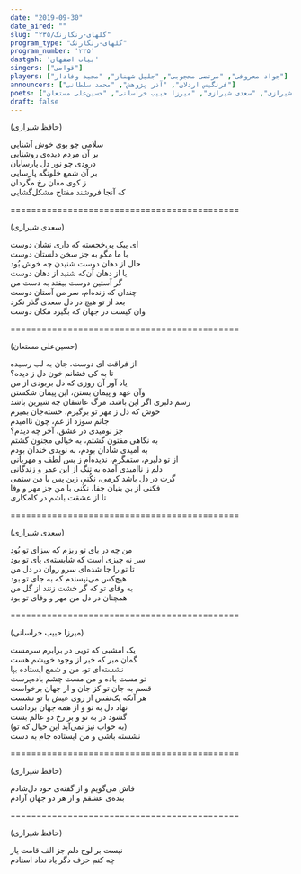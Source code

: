 ```yaml
---
date: "2019-09-30"
date_aired: ""
slug: "گلهای-رنگارنگ/۲۳۵"
program_type: "گلهای-رنگارنگ"
program_number: '۲۳۵'
dastgah: 'بیات اصفهان'
singers: ["قوامی"]
players: ["جواد معروفی", "مرتضی محجوبی", "جلیل شهناز", "مجید وفادار"]
announcers: ["فرنگیس اردلان", "آذر پژوهش", "محمد سلطانی"]
poets: ["حافظ شیرازی", "سعدی شیرازی", "میرزا حبیب خراسانی", "حسین‌علی مستعان"]
draft: false
---
```


(حافظ شیرازی)  

سلامی چو بوی خوش آشنایی  
بر آن مردم دیده‌ی روشنایی  
درودی چو نور دل پارسایان  
بر آن شمع خلوتگه پارسایی  
ز کوی مغان رخ مگردان  
که آنجا فروشند مفتاح مشکل‌گشایی  

============================================  

(سعدی شیرازی)  

ای پیک پی‌خجسته که داری نشان دوست  
با ما مگو به جز سخن دلستان دوست  
حال از دهان دوست شنیدن چه خوش بُود  
یا از دهان آن‌که شنید از دهان دوست  
گر آستین دوست بیفتد به دست من  
چندان که زنده‌ام، سر من آستان دوست  
بعد از تو هیچ در دل سعدی گذر نکرد  
وان کیست در جهان که بگیرد مکان دوست  

============================================  

(حسین‌علی مستعان)  

از فراقت ای دوست، جان به لب رسیده  
تا به کی فشانم خون دل ز دیده؟  
یاد آور آن روزی که دل بربودی از من  
وآن عهد و پیمان بستن، این پیمان شکستن  
رسم دلبری اگر این باشد، مرگ عاشقان چه شیرین باشد  
خوش که دل ز مهر تو برگیرم، خسته‌جان بمیرم  
جانم سوزد از غم، چون ناامیدم  
جز نومیدی در عشق، آخر چه دیدم؟  
به نگاهی مفتون گشتم، به خیالی مجنون گشتم  
به امیدی شادان بودم، به نویدی خندان بودم  
از تو دلبرم، ستمگرم، ندیده‌ام ز بس لطف و مهربانی  
دلم ز ناامیدی آمده به تنگ از این عمر و زندگانی  
گرت در دل باشد کرمی، نكُنی زین پس با من ستمی  
فکنی از بن بنیان جفا، نکُنی با من جز مهر و وفا  
تا از عشقت باشم در کامکاری  

============================================  

(سعدی شیرازی)  

من چه در پای تو ریزم که سزای تو بُود  
سر نه چیزی است که شایسته‌ی پای تو بود  
تا تو را جا شده‌ای سرو روان در دل من  
هیچ‌کس می‌نپسندم که به جای تو بود  
به وفای تو که گر خشت زنند از گل من  
همچنان در دل من مهر و وفای تو بود  

============================================  

(میرزا حبیب خراسانی)  

یک امشبی که تویی در برابرم سرمست  
گمان مبر که خبر از وجود خویشم هست  
نشسته‌ای تو، من و شمع ایستاده بپا  
تو مست باده و من مست چشم باده‌پرست  
قسم به جان تو کز جان و از جهان برخواست  
هر آنکه یک‌نفس از روی عیش با تو نشست  
نهاد دل به تو و از همه جهان برداشت  
گشود در به تو و بر رخ دو عالم بست  
(به خواب نیز نمی‌آید این خیال که تو)  
نشسته باشی و من ایستاده جام به دست  

============================================  

(حافظ شیرازی)  

فاش می‌گویم و از گفته‌ی خود دل‌شادم  
بنده‌ی عشقم و از هر دو جهان آزادم  

============================================  

(حافظ شیرازی)  

نیست بر لوح دلم جز الف قامت یار  
چه کنم حرف دگر یاد نداد استادم  
